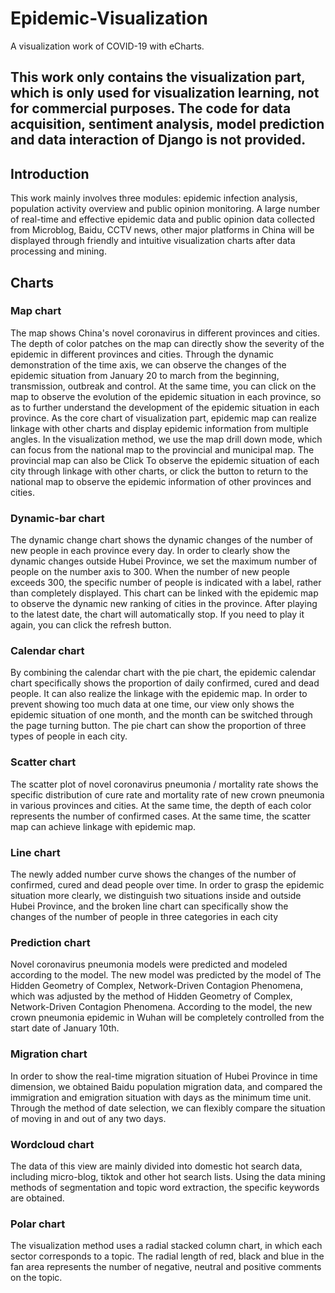# Epidemic-Visualization
A visualization work of COVID-19 with eCharts.

## This work only contains the visualization part, which is only used for visualization learning, not for commercial purposes. The code for data acquisition, sentiment analysis, model prediction and data interaction of Django is not provided.

## Introduction
This work mainly involves three modules: epidemic infection analysis, population activity overview and public opinion monitoring. A large number of real-time and effective epidemic data and public opinion data collected from Microblog, Baidu, CCTV news, other major platforms in China will be displayed through friendly and intuitive visualization charts after data processing and mining.

## Charts

### Map chart
The map shows China's novel coronavirus in different provinces and cities. The depth of color patches on the map can directly show the severity of the epidemic in different provinces and cities. Through the dynamic demonstration of the time axis, we can observe the changes of the epidemic situation from January 20 to march from the beginning, transmission, outbreak and control. At the same time, you can click on the map to observe the evolution of the epidemic situation in each province, so as to further understand the development of the epidemic situation in each province. As the core chart of visualization part, epidemic map can realize linkage with other charts and display epidemic information from multiple angles. In the visualization method, we use the map drill down mode, which can focus from the national map to the provincial and municipal map. The provincial map can also be Click To observe the epidemic situation of each city through linkage with other charts, or click the button to return to the national map to observe the epidemic information of other provinces and cities.

### Dynamic-bar chart
The dynamic change chart shows the dynamic changes of the number of new people in each province every day. In order to clearly show the dynamic changes outside Hubei Province, we set the maximum number of people on the number axis to 300. When the number of new people exceeds 300, the specific number of people is indicated with a label, rather than completely displayed. This chart can be linked with the epidemic map to observe the dynamic new ranking of cities in the province. After playing to the latest date, the chart will automatically stop. If you need to play it again, you can click the refresh button.

### Calendar chart
By combining the calendar chart with the pie chart, the epidemic calendar chart specifically shows the proportion of daily confirmed, cured and dead people. It can also realize the linkage with the epidemic map. In order to prevent showing too much data at one time, our view only shows the epidemic situation of one month, and the month can be switched through the page turning button. The pie chart can show the proportion of three types of people in each city.

### Scatter chart
The scatter plot of novel coronavirus pneumonia / mortality rate shows the specific distribution of cure rate and mortality rate of new crown pneumonia in various provinces and cities. At the same time, the depth of each color represents the number of confirmed cases. At the same time, the scatter map can achieve linkage with epidemic map.

### Line chart
The newly added number curve shows the changes of the number of confirmed, cured and dead people over time. In order to grasp the epidemic situation more clearly, we distinguish two situations inside and outside Hubei Province, and the broken line chart can specifically show the changes of the number of people in three categories in each city

### Prediction chart
Novel coronavirus pneumonia models were predicted and modeled according to the model. The new model was predicted by the model of The Hidden Geometry of Complex, Network-Driven Contagion Phenomena, which was adjusted by the method of Hidden Geometry of Complex, Network-Driven Contagion Phenomena. According to the model, the new crown pneumonia epidemic in Wuhan will be completely controlled from the start date of January 10th.

### Migration chart
In order to show the real-time migration situation of Hubei Province in time dimension, we obtained Baidu population migration data, and compared the immigration and emigration situation with days as the minimum time unit. Through the method of date selection, we can flexibly compare the situation of moving in and out of any two days.

### Wordcloud chart
The data of this view are mainly divided into domestic hot search data, including micro-blog, tiktok and other hot search lists. Using the data mining methods of segmentation and topic word extraction, the specific keywords are obtained.

### Polar chart
The visualization method uses a radial stacked column chart, in which each sector corresponds to a topic. The radial length of red, black and blue in the fan area represents the number of negative, neutral and positive comments on the topic.

